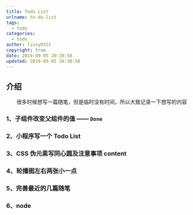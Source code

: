 ```yaml
---
title: Todo List
urlname: to-do-list
tags:
  - todo
categories:
  - todo
author: liuxy0551
copyright: true
date: 2019-09-05 20:30:50
updated: 2019-09-05 20:30:50
---
```


## 介绍

　　很多时候想写一篇随笔，但是临时没有时间，所以大致记录一下想写的内容
<!--more-->


###  1、子组件改变父组件的值 —— `Done`

###  2、小程序写一个 Todo List

###  3、CSS 伪元素写同心圆及注意事项 content

###  4、轮播图左右两张小一点

###  5、完善最近的几篇随笔

###  6、node

　　

